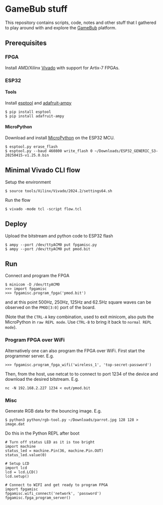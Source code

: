 # GameBub stuff
This repository contains scripts, code, notes and other stuff that I gathered
to play around with and explore the
[GameBub](https://github.com/elipsitz/gamebub) platform.

## Prerequisites

### FPGA
Install AMD/Xilinx
[Vivado](https://www.amd.com/en/products/software/adaptive-socs-and-fpgas/vivado.html)
with support for Artix-7 FPGAs.

### ESP32

#### Tools
Install [esptool](https://docs.espressif.com/projects/esptool/en/latest/esp32/) and [adafruit-ampy](https://pypi.org/project/adafruit-ampy/)
```
$ pip install esptool
$ pip install adafruit-ampy
```

#### MicroPython
Download and install [MicroPython](https://micropython.org/download/ESP32_GENERIC_S3/) on the ESP32 MCU.
```
$ esptool.py erase_flash
$ esptool.py --baud 460800 write_flash 0 ~/Downloads/ESP32_GENERIC_S3-20250415-v1.25.0.bin
```

## Minimal Vivado CLI flow
Setup the environment
```
$ source tools/Xilinx/Vivado/2024.2/settings64.sh
```
Run the flow
```
$ vivado -mode tcl -script flow.tcl
```

## Deploy
Upload the bitstream and python code to ESP32 flash
```
$ ampy --port /dev/ttyACM0 put fpgamisc.py
$ ampy --port /dev/ttyACM0 put pmod.bit
```

## Run
Connect and program the FPGA
```
$ minicom -D /dev/ttyACM0
>>> import fpgamisc
>>> fpgamisc.program_fpga('pmod.bit')
```
and at this point 500Hz, 250Hz, 125Hz and 62.5Hz square waves can be observed on the
`PMOD[3:0]` port of the board.

(Note that the `CTRL-A` key combination, used to exit minicom, also puts the
MicroPython in `raw REPL mode`. Use `CTRL-B` to bring it back to `normal REPL
mode`).

### Program FPGA over WiFi
Alternatively one can also program the FPGA over WiFi. First start the
programmer server. E.g.
```
>>> fpgamisc.program_fpga_wifi('wireless_1', 'top-secret-password')
```
Then, from the host, use netcat to to connect to port 1234 of the device and
download the desired bitstream. E.g.
```
nc -N 192.168.2.227 1234 < out/pmod.bit
```

### Misc

Generate RGB data for the bouncing image. E.g.
```
$ python3 python/rgb-tool.py ~/Downloads/parrot.jpg 128 128 > image.dat
```

Do this in the Python REPL after boot
```
# Turn off status LED as it is too bright
import machine
status_led = machine.Pin(36, machine.Pin.OUT)
status_led.value(0)

# Setup LCD
import lcd
lcd = lcd.LCD()
lcd.setup()

# Connect to WIFI and get ready to program FPGA
import fpgamisc
fpgamisc.wifi_connect('network', 'password')
fpgamisc.fpga_program_server()
```
